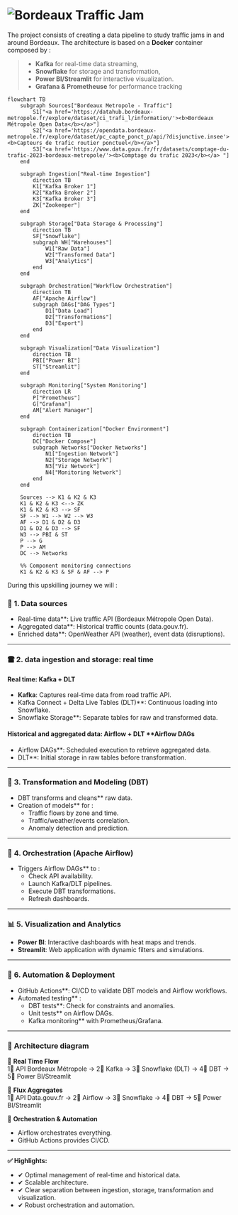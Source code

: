 # ![Bordeaux Traffic Jam ](de_bordeaux_traffic_jam_data.png "Architecture Picture")

The project consists of creating a data pipeline to study traffic jams in and around Bordeaux. The architecture is based on a **Docker** container composed by :

> - **Kafka** for real-time data streaming,
> - **Snowflake** for storage and transformation,
> - **Power BI/Streamlit** for interactive visualization.
> - **Grafana & Prometheuse** for performance tracking

```mermaid
flowchart TB
    subgraph Sources["Bordeaux Metropole - Traffic"]
        S1["<a href='https://datahub.bordeaux-metropole.fr/explore/dataset/ci_trafi_l/information/'><b>Bordeaux Métropole Open Data</b></a>"]
        S2["<a href='https://opendata.bordeaux-metropole.fr/explore/dataset/pc_capte_ponct_p/api/?disjunctive.insee'><b>Capteurs de trafic routier ponctuel</b></a>"]
        S3["<a href='https://www.data.gouv.fr/fr/datasets/comptage-du-trafic-2023-bordeaux-metropole/'><b>Comptage du trafic 2023</b></a> "]
    end

    subgraph Ingestion["Real-time Ingestion"]
        direction TB
        K1["Kafka Broker 1"]
        K2["Kafka Broker 2"]
        K3["Kafka Broker 3"]
        ZK["Zookeeper"]
    end

    subgraph Storage["Data Storage & Processing"]
        direction TB
        SF["Snowflake"]
        subgraph WH["Warehouses"]
            W1["Raw Data"]
            W2["Transformed Data"]
            W3["Analytics"]
        end
    end

    subgraph Orchestration["Workflow Orchestration"]
        direction TB
        AF["Apache Airflow"]
        subgraph DAGs["DAG Types"]
            D1["Data Load"]
            D2["Transformations"]
            D3["Export"]
        end
    end

    subgraph Visualization["Data Visualization"]
        direction TB
        PBI["Power BI"]
        ST["Streamlit"]
    end

    subgraph Monitoring["System Monitoring"]
        direction LR
        P["Prometheus"]
        G["Grafana"]
        AM["Alert Manager"]
    end

    subgraph Containerization["Docker Environment"]
        direction TB
        DC["Docker Compose"]
        subgraph Networks["Docker Networks"]
            N1["Ingestion Network"]
            N2["Storage Network"]
            N3["Viz Network"]
            N4["Monitoring Network"]
        end
    end

    Sources --> K1 & K2 & K3
    K1 & K2 & K3 <--> ZK
    K1 & K2 & K3 --> SF
    SF --> W1 --> W2 --> W3
    AF --> D1 & D2 & D3
    D1 & D2 & D3 --> SF
    W3 --> PBI & ST
    P --> G
    P --> AM
    DC --> Networks

    %% Component monitoring connections
    K1 & K2 & K3 & SF & AF --> P

```

During this upskilling journey we will :

### 📌 **1. Data sources**

- Real-time data\*\*: Live traffic API (Bordeaux Métropole Open Data).
- Aggregated data\*\*: Historical traffic counts (data.gouv.fr).
- Enriched data\*\*: OpenWeather API (weather), event data (disruptions).

---

### 🖀 **2. data ingestion and storage**: real time

#### **Real time: Kafka + DLT**

- **Kafka**: Captures real-time data from road traffic API.
- Kafka Connect + Delta Live Tables (DLT)\*\*: Continuous loading into Snowflake.
- Snowflake Storage\*\*: Separate tables for raw and transformed data.

#### **Historical and aggregated data: Airflow + DLT** \*\*Airflow DAGs

- Airflow DAGs\*\*: Scheduled execution to retrieve aggregated data.
- DLT\*\*: Initial storage in raw tables before transformation.

---

### 🔧 **3. Transformation and Modeling (DBT)**

- DBT transforms and cleans\*\* raw data.
- Creation of models\*\* for :
  - Traffic flows by zone and time.
  - Traffic/weather/events correlation.
  - Anomaly detection and prediction.

---

### 🚦 **4. Orchestration (Apache Airflow)**

- Triggers Airflow DAGs\*\* to :
  - Check API availability.
  - Launch Kafka/DLT pipelines.
  - Execute DBT transformations.
  - Refresh dashboards.

---

### 📊 **5. Visualization and Analytics**

- **Power BI**: Interactive dashboards with heat maps and trends.
- **Streamlit**: Web application with dynamic filters and simulations.

---

### 🔄 **6. Automation & Deployment**

- GitHub Actions\*\*: CI/CD to validate DBT models and Airflow workflows.
- Automated testing\*\* :
  - DBT tests\*\*: Check for constraints and anomalies.
  - Unit tests\*\* on Airflow DAGs.
  - Kafka monitoring\*\* with Prometheus/Grafana.

---

### 🏧 **Architecture diagram**

📌 **Real Time Flow**  
1⃣ API Bordeaux Métropole → 2⃣ Kafka → 3⃣ Snowflake (DLT) → 4⃣ DBT → 5⃣ Power BI/Streamlit

📌 **Flux Aggregates**  
1⃣ API Data.gouv.fr → 2⃣ Airflow → 3⃣ Snowflake → 4⃣ DBT → 5⃣ Power BI/Streamlit

📌 **Orchestration & Automation**

- Airflow orchestrates everything.
- GitHub Actions provides CI/CD.

---

**✅ Highlights:**

- ✔ Optimal management of real-time and historical data.
- ✔ Scalable architecture.
- ✔ Clear separation between ingestion, storage, transformation and visualization.
- ✔ Robust orchestration and automation.
